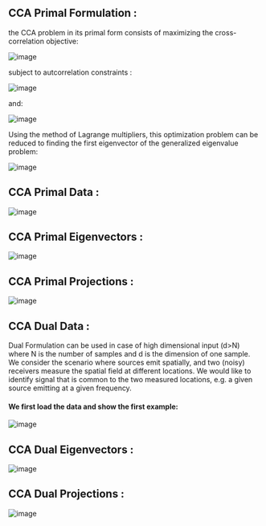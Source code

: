 ## CCA Primal Formulation :

the CCA problem in its primal form consists of maximizing the cross-correlation objective:

![image](https://user-images.githubusercontent.com/85687148/125965316-58648548-29a6-40c9-b0a0-09abfb18b847.png)

subject to autcorrelation constraints :


![image](https://user-images.githubusercontent.com/85687148/125965441-a6b2d142-df43-4e17-9a8c-4cdc427825c8.png)


and:


![image](https://user-images.githubusercontent.com/85687148/125965533-831fc418-51bc-4156-9195-93ac46b21e84.png)


Using the method of Lagrange multipliers, this optimization problem can be reduced to finding the first eigenvector of the generalized eigenvalue problem:


![image](https://user-images.githubusercontent.com/85687148/125965899-457cd641-d724-4ad8-a887-a36f7de97ab2.png)

## CCA Primal Data :

![image](https://user-images.githubusercontent.com/85687148/125966128-0f597278-7b9d-4279-8ba3-ae1cb82e0fa9.png)


## CCA Primal Eigenvectors :

![image](https://user-images.githubusercontent.com/85687148/125966144-1222292c-7052-47ae-a538-a1b818e3d281.png)


## CCA Primal Projections :

![image](https://user-images.githubusercontent.com/85687148/125966158-3635e6f8-a8e8-44dd-9cb6-a2645ba73e92.png)


## CCA Dual Data :

Dual Formulation can be used in case of high dimensional input (d>N) where N is the number of samples and d is the dimension of one sample.
We consider the scenario where sources emit spatially, and two (noisy) receivers measure the spatial field at different locations. We would like to identify signal that is common to the two measured locations, e.g. a given source emitting at a given frequency. 

#### We first load the data and show the first example:

![image](https://user-images.githubusercontent.com/85687148/125966218-ca8ab34b-2cbb-41f7-a1bf-702326b15d71.png)


## CCA Dual Eigenvectors :

![image](https://user-images.githubusercontent.com/85687148/125966237-609d6e6a-efa6-4bbf-8583-8a22f88e335b.png)



## CCA Dual Projections :

![image](https://user-images.githubusercontent.com/85687148/125966248-72f929b2-b73b-4ce1-9121-00a7a47ed536.png)

